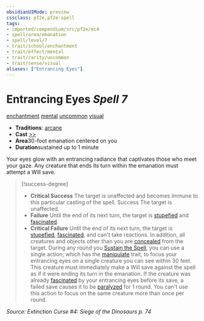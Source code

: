 ```yaml
---
obsidianUIMode: preview
cssclass: pf2e,pf2e-spell
tags:
- imported/compendium/src/pf2e/ec4
- spell/area/emanation
- spell/level/7
- trait/school/enchantment
- trait/effect/mental
- trait/rarity/uncommon
- trait/sense/visual
aliases: ["Entrancing Eyes"]
---
```

# Entrancing Eyes *Spell 7*   
[enchantment](enchantment.md)  [mental](mental.md)  [uncommon](uncommon.md)  [visual](visual.md)  

- **Traditions**: [arcane](arcane.md)
- **Cast** [>>](chapter-9-playing-the-game.md#Actions "Two-Action") 
- **Area**30-foot emanation centered on you
- **Duration**sustained up to 1 minute

Your eyes glow with an entrancing radiance that captivates those who meet your gaze. Any creature that ends its turn within the emanation must attempt a Will save.

> [!success-degree] 
> - **Critical Success** The target is unaffected and becomes immune to this particular casting of the spell. Success The target is unaffected.
> - **Failure** Until the end of its next turn, the target is [stupefied](conditions.md#Stupefied) and [fascinated](conditions.md#Fascinated).
> - **Critical Failure** Until the end of its next turn, the target is [stupefied](conditions.md#Stupefied), [fascinated](conditions.md#Fascinated), and can't take reactions. In addition, all creatures and objects other than you are [concealed](conditions.md#Concealed) from the target. During any round you [Sustain the Spell](sustain-a-spell.md), you can use a single action, which has the [manipulate](manipulate.md) trait, to focus your entrancing eyes on a single creature you can see within 30 feet. This creature must immediately make a Will save against the spell as if it were ending its turn in the emanation. If the creature was already [fascinated](conditions.md#Fascinated) by your entrancing eyes before its save, a failed save causes it to be [paralyzed](conditions.md#Paralyzed) for 1 round. You can't use this action to focus on the same creature more than once per round.

*Source: Extinction Curse #4: Siege of the Dinosaurs p. 74*